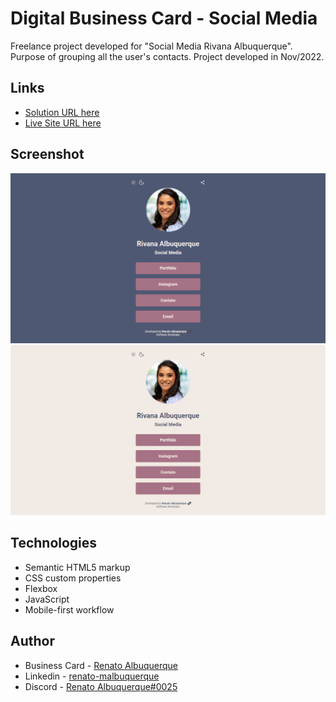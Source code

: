 # Digital Business Card - Social Media

Freelance project developed for "Social Media Rivana Albuquerque". Purpose of grouping all the user's contacts. Project developed in Nov/2022.

## Links

- [Solution URL here](https://github.com/renato-albuquerque/rtssa-contacts)
- [Live Site URL here](https://cartaodevisita-rivana.vercel.app/)

## Screenshot

![screenshot](images/screencapture1.png)
![screenshot](images/screencapture2.png)

## Technologies

- Semantic HTML5 markup
- CSS custom properties
- Flexbox
- JavaScript
- Mobile-first workflow

## Author

- Business Card - [Renato Albuquerque](https://rma-contacts.vercel.app/)
- Linkedin - [renato-malbuquerque](https://www.linkedin.com/in/renato-malbuquerque/)
- Discord - [Renato Albuquerque#0025](https://discordapp.com/users/992621595547938837)